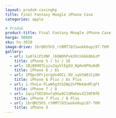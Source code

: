 ```yaml
---
layout: produk-casinghp
title: Final Fantasy Moogle iPhone Case
categories: apple

# Produk
product-title: Final Fantasy Moogle iPhone Case
harga: 90000
sku: hn-3010
image-drive: 1brQMJ5h5_rtRMTl031wokk8upi97-TKM
gallery:
  - url: 1u0lkiP2dNF_l6OWOhPvkXhCnGGk86GzP
    title: iPhone 5 / 5s / SE
  - url: 1BjB9907Lyzu2qyVlEg5U_HpHv6PUu0dR
    title: iPhone 6 / 6s
  - url: 1PQpv9PrjergUo4OCL-9U_vyUtW81CyOH
    title: iPhone 6 Plus / 6s Plus
  - url: 1-YhnLe-PLwW5g3tGIWpZvFMmkAnMlqFt
    title: iPhone 7 / 8
  - url: 1qcy75EC8nvCq9Ga9CIdMaGevXZ30FNfE
    title: iPhone 7 Plus / 8 Plus
  - url: 1brQMJ5h5_rtRMTl031wokk8upi97-TKM
    title: iPhone X
---
```

